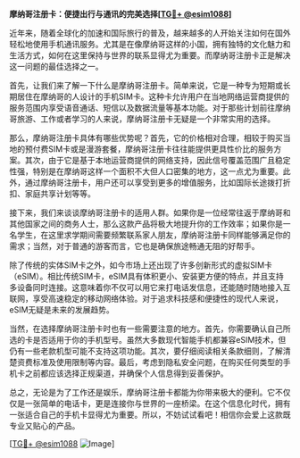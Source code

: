 **摩纳哥注册卡：便捷出行与通讯的完美选择[[TG💪+ @esim1088](https://t.me/s/esim1088)]**

近年来，随着全球化的加速和国际旅行的普及，越来越多的人开始关注如何在国外轻松地使用手机通讯服务。尤其是在像摩纳哥这样的小国，拥有独特的文化魅力和生活方式，如何在这里保持与世界的联系显得尤为重要。而摩纳哥注册卡正是解决这一问题的最佳选择之一。

首先，让我们来了解一下什么是摩纳哥注册卡。简单来说，它是一种专为短期或长期居住在摩纳哥的人设计的手机SIM卡。这种卡允许用户在当地网络运营商提供的服务范围内享受语音通话、短信以及数据流量等基本功能。对于那些计划前往摩纳哥旅游、工作或者学习的人来说，摩纳哥注册卡无疑是一个非常实用的选择。

那么，摩纳哥注册卡具体有哪些优势呢？首先，它的价格相对合理，相较于购买当地的预付费SIM卡或是漫游套餐，摩纳哥注册卡往往能提供更具性价比的服务方案。其次，由于它是基于本地运营商提供的网络支持，因此信号覆盖范围广且稳定性强，特别是在摩纳哥这样一个面积不大但人口密集的地方，这一点尤为重要。此外，通过摩纳哥注册卡，用户还可以享受到更多的增值服务，比如国际长途拨打折扣、家庭共享计划等等。

接下来，我们来谈谈摩纳哥注册卡的适用人群。如果你是一位经常往返于摩纳哥和其他国家之间的商务人士，那么这款产品将极大地提升你的工作效率；如果你是一名学生，在这里求学期间需要频繁联系家人朋友，摩纳哥注册卡同样能够满足你的需求；当然，对于普通的游客而言，它也是确保旅途畅通无阻的好帮手。

除了传统的实体SIM卡之外，如今市场上还出现了许多创新形式的虚拟SIM卡（eSIM）。相比传统SIM卡，eSIM具有体积更小、安装更方便的特点，并且支持多设备同时连接。这意味着你不仅可以用它来打电话发信息，还能随时随地接入互联网，享受高速稳定的移动网络体验。对于追求科技感和便捷性的现代人来说，eSIM无疑是未来的发展趋势。

当然，在选择摩纳哥注册卡时也有一些需要注意的地方。首先，你需要确认自己所选的卡是否适用于你的手机型号。虽然大多数现代智能手机都兼容eSIM技术，但仍有一些老款机型可能不支持这项功能。其次，要仔细阅读相关条款细则，了解清楚资费标准及使用限制等内容。最后，考虑到隐私安全问题，在购买任何类型的手机卡之前都应该选择正规渠道，并确保个人信息得到妥善保护。

总之，无论是为了工作还是娱乐，摩纳哥注册卡都能为你带来极大的便利。它不仅仅是一张简单的电话卡，更是连接你与世界的一座桥梁。在这个信息化时代，拥有一张适合自己的手机卡显得尤为重要。所以，不妨试试看吧！相信你会爱上这款既专业又贴心的产品。

[[TG💪+ @esim1088](https://t.me/s/esim1088) ![Image](https://i.postimg.cc/4NQfJmqS/Snipaste-2025-05-13-00-14-12.png)]